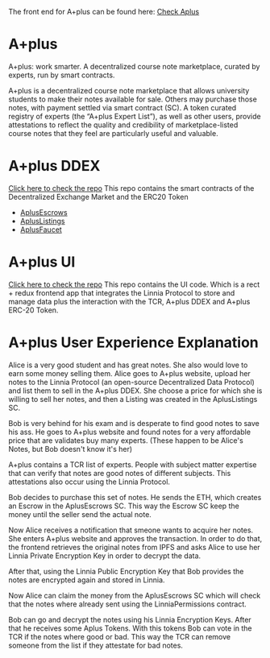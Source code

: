 
The front end for A+plus can be found here: [Check Aplus](https://aplus-frontend.herokuapp.com/)

# A+plus
A+plus: work smarter. A decentralized course note marketplace, curated by experts, run by smart contracts. 

A+plus is a decentralized course note marketplace that allows university students to make their notes available for sale. Others may purchase those notes, with payment settled via smart contract (SC). A token curated registry of experts (the “A+plus Expert List”), as well as other users, provide attestations to reflect the quality and credibility of marketplace-listed course notes that they feel are particularly useful and valuable.   

# A+plus DDEX

[Click here to check the repo](https://github.com/vrotmanh/aplus-ddex)
This repo contains the smart contracts of the Decentralized Exchange Market and the ERC20 Token
+ [AplusEscrows](https://github.com/vrotmanh/aplus-ddex/blob/master/contracts/AplusEscrows.sol)
+ [AplusListings](https://github.com/vrotmanh/aplus-ddex/blob/master/contracts/AplusListings.sol)
+ [AplusFaucet](https://github.com/vrotmanh/aplus-ddex/blob/master/contracts/faucetContracts/AplusFaucet.sol)


# A+plus UI

[Click here to check the repo](https://github.com/passabilities/aplus-frontend)
This repo contains the UI code. Which is a rect + redux frontend app that integrates the Linnia Protocol to store and manage data plus the interaction with the TCR, A+plus DDEX and A+plus ERC-20 Token.

# A+plus User Experience Explanation

Alice is a very good student and has great notes. She also would love to earn some money selling them.
Alice goes to A+plus website, upload her notes to the Linnia Protocol (an open-source Decentralized Data Protocol) and list them to sell in the A+plus DDEX. She choose a price for which she is willing to sell her notes, and then a Listing was created in the AplusListings SC.

Bob is very behind for his exam and is desperate to find good notes to save his ass. He goes to A+plus website and found notes for a very affordable price that are validates buy many experts. (These happen to be Alice's Notes, but Bob doesn't know it's her)

A+plus contains a TCR list of experts. People with subject matter expertise that can verify that notes are good notes of different subjects. This attestations also occur using the Linnia Protocol. 

Bob decides to purchase this set of notes.
He sends the ETH, which creates an Escrow in the AplusEscrows SC. This way the Escrow SC keep the money until the seller send the actual note.

Now Alice receives a notification that smeone wants to acquire her notes.
She enters A+plus website and approves the transaction. In order to do that, the frontend retrieves the original notes from IPFS and asks Alice to use her Linnia Private Encryption Key in order to decrypt the data.

After that, using the Linnia Public Encryption Key that Bob provides the notes are encrypted again and stored in Linnia.

Now Alice can claim the money from the AplusEscrows SC which will check that the notes where already sent using the LinniaPermissions contract.

Bob can go and decrypt the notes using his Linnia Encryption Keys. After that he receives some Aplus Tokens.
With this tokens Bob can vote in the TCR if the notes where good or bad. This way the TCR can remove someone from the list if they attestate for bad notes.
